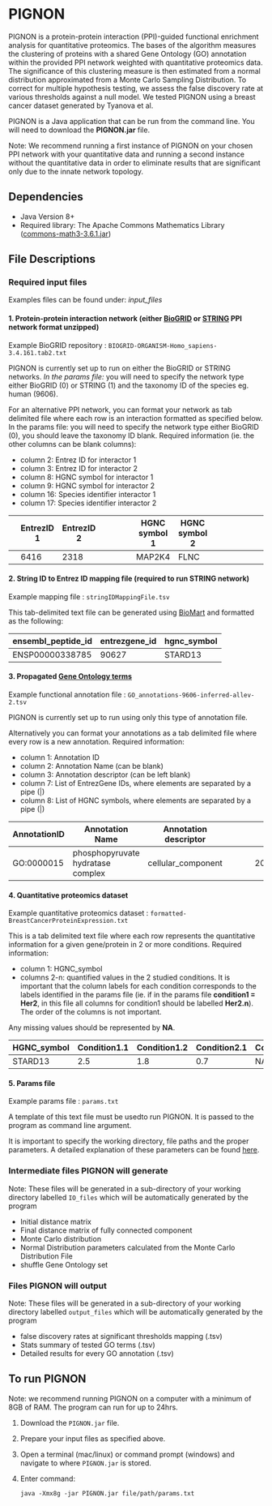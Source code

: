 # PIGNON
PIGNON is a protein-protein interaction (PPI)-guided functional enrichment analysis for quantitative proteomics. 
The bases of the algorithm measures the clustering of proteins with a shared Gene Ontology (GO) annotation within the provided PPI network weighted with quantitative proteomics data. The significance of this clustering measure is then estimated from a normal distribution approximated from a Monte Carlo Sampling Distribution. To correct for multiple hypothesis testing, we assess the false discovery rate at various thresholds against a null model. We tested PIGNON using a breast cancer dataset generated by Tyanova et al. 

PIGNON is a Java application that can be run from the command line. You will need to download the **PIGNON.jar** file. 

Note: We recommend running a first instance of PIGNON on your chosen PPI network with your quantitative data and running a second instance without the quantitative data in order to eliminate results that are significant only due to the innate network topology. 

## Dependencies
* Java Version 8+
* Required library: The Apache Commons Mathematics Library ([commons-math3-3.6.1.jar](http://commons.apache.org/proper/commons-math/download_math.cgi))

## File Descriptions
### Required input files
Examples files can be found under: *input_files*
#### 1. Protein-protein interaction network (either [BioGRID](https://downloads.thebiogrid.org/BioGRID) or [STRING](https://string-db.org/cgi/download.pl) PPI network format unzipped)
   
   Example BioGRID repository : `BIOGRID-ORGANISM-Homo_sapiens-3.4.161.tab2.txt`
   
   PIGNON is currently set up to run on either the BioGRID or STRING networks. 
*In the params file:* you will need to specify the network type either BioGRID (0) or STRING (1) and the taxonomy ID of the species eg. human (9606).
   
   For an alternative PPI network, you can format your network as tab delimited file where each row is an interaction formatted as specified below. In the params file: you will need to specify the network type either BioGRID (0), you should leave the taxonomy ID blank. Required information (ie. the other columns can be blank columns): 
   * column 2: Entrez ID for interactor 1
   * column 3: Entrez ID for interactor 2
   * column 8: HGNC symbol for interactor 1
   * column 9: HGNC symbol for interactor 2
   * column 16: Species identifier interactor 1
   * column 17: Species identifier interactor 2
    
    
   |   | EntrezID 1 | EntrezID 2 |   |   |   |   | HGNC symbol 1 | HGNC symbol 2 |   |   |   |   |   |   | SpeciesID 1 | SpeciesID 2 | 
   |---|------------|------------|---|---|---|---|---------------|---------------|---|---|---|---|---|---|-------------|-------------|
   |   |6416	     |2318        |   |   |   |   | MAP2K4        |FLNC           |   |   |   |   |   |   |9606         |	9606

   
#### 2. String ID to Entrez ID mapping file (required to run STRING network)

   Example mapping file : `stringIDMappingFile.tsv`

   This tab-delimited text file can be generated using [BioMart](https://bioconductor.org/packages/release/bioc/tml/biomaRt.html) and formatted as the following:
   
   | ensembl_peptide_id | entrezgene_id | hgnc_symbol |
   | -------------------|---------------|-------------|
   |ENSP00000338785     |90627          |STARD13      |
  
#### 3. Propagated [Gene Ontology terms](https://git.dhimmel.com/gene-ontology/)

   Example functional annotation file : `GO_annotations-9606-inferred-allev-2.tsv` 

   PIGNON is currently set up to run using only this type of annotation file. 
   
   Alternatively you can format your annotations as a tab delimited file where every row is a new annotation. Required information: 
   * column 1: Annotation ID
   * column 2: Annotation Name (can be blank)
   * column 3: Annotation descriptor (can be left blank)
   * column 7: List of EntrezGene IDs, where elements are separated by a pipe (|)
   * column 8: List of HGNC symbols, where elements are separated  by a pipe (|) 
   
   
   | AnnotationID | Annotation Name | Annotation descriptor |   |   |   | EntrezGene IDs | hgnc_symbols |
   | ------------ | --------------- | --------------------- |---|---|---|----------------|--------------|
   |GO:0000015 |phosphopyruvate hydratase complex| cellular_component |   |   |   | 2023\|2026\|2027\|387712 |	ENO1\|ENO2\|ENO3\|ENO4
   
#### 4. Quantitative proteomics dataset

   Example quantitative proteomics dataset : `formatted-BreastCancerProteinExpression.txt`

   This is a tab delimited text file where each row represents the quantitative information for a given gene/protein in 2 or more conditions. Required information:
   * column 1: HGNC_symbol
   * columns 2-n: quantified values in the 2 studied conditions. It is important that the column labels for each condition corresponds to the labels identified in the params file (ie. if in the params file **condition1 = Her2**, in this file all columns for condition1 should be labelled **Her2.n**). The order of the columns is not important. 
   
   Any missing values should be represented by **NA**.

   |HGNC_symbol | Condition1.1 | Condition1.2 | Condition2.1 | Condition2.2 | ConditionX.n | 
   |------------|--------------|--------------|--------------|--------------|--------------|
   |STARD13     |2.5           |1.8           |0.7           |NA            | ...          |

#### 5. Params file
   
   Example params file : `params.txt`
   
   A template of this text file must be usedto run PIGNON. It is passed to the program as command line argument. 
   
   It is important to specify the working directory, file paths and the proper parameters. A detailed explanation of these parameters can be found [here](file/path/to/doc). 

### Intermediate files PIGNON will generate
Note: These files will be generated in a sub-directory of your working directory labelled `IO_files` which will be automatically generated by the program
* Initial distance matrix
* Final distance matrix of fully connected component
* Monte Carlo distribution
* Normal Distribution parameters calculated from the Monte Carlo Distribution File
* shuffle Gene Ontology set

### Files PIGNON will output
Note: These files will be generated in a sub-directory of your working directory labelled `output_files` which will be automatically generated by the program
* false discovery rates at significant thresholds mapping (.tsv)
* Stats summary of tested GO terms (.tsv)
* Detailed results for every GO annotation (.tsv)

## To run PIGNON
Note: we recommend running PIGNON on a computer with a minimum of 8GB of RAM. The program can run for up to 24hrs. 

1. Download the `PIGNON.jar` file.
2. Prepare your input files as specified above. 
4. Open a terminal (mac/linux) or command prompt (windows) and navigate to where `PIGNON.jar` is stored. 
5. Enter command: 

   `java -Xmx8g -jar PIGNON.jar file/path/params.txt` 
